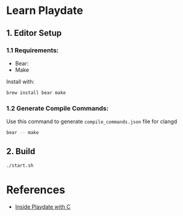 # Learn Playdate

## 1. Editor Setup

### 1.1 Requirements:
- Bear:
- Make

Install with:
```sh
brew install bear make
```
### 1.2 Generate Compile Commands:

Use this command to generate `compile_commands.json` file for clangd
```sh
bear -- make
```

## 2. Build
```sh
./start.sh
```

# References
- [Inside Playdate with C](https://sdk.play.date/2.5.0/Inside%20Playdate%20with%20C.html)
